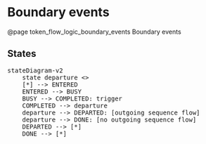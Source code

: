 # Boundary events
@page token_flow_logic_boundary_events Boundary events

## States

<pre class="mermaid">
stateDiagram-v2
    state departure <<choice>>
    [*] --> ENTERED
    ENTERED --> BUSY
    BUSY --> COMPLETED: trigger
    COMPLETED --> departure
    departure --> DEPARTED: [outgoing sequence flow]
    departure --> DONE: [no outgoing sequence flow]
    DEPARTED --> [*]
    DONE --> [*]
</pre>
